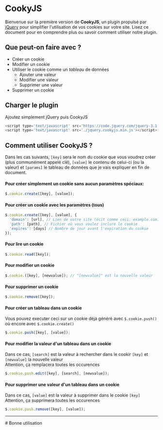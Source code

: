 # CookyJS
Bienvenue sur la première version de **CookyJS**, un plugin propulsé par [jQuery](http://jquery.com) pour simplifier l'utilisation de vos cookies sur votre site. Lisez ce document pour en comprendre plus ou savoir comment utiliser notre plugin.

## Que peut-on faire avec ?
* Créer un cookie
* Modifier un cookie
* Utiliser le cookie comme un _tableau_ de données
  * Ajouter une valeur
  * Modifier une valeur
  * Supprimer une valeur
* Supprimer un cookie

## Charger le plugin
Ajoutez simplement jQuery puis CookyJS
```javascript
<script type='text/javascript' src='https://code.jquery.com/jquery-3.1.1.min.js'></script>
<script type='text/javascript' src='./jquery.cookyjs.min.js'></script>
```

## Comment utiliser CookyJS ?
Dans les cas suivants, `[key]` sera le nom du cookie que vous voudrez créer (plus communément appelé clé), `[value]` le contenu de celui-ci (ou la valeur) et `[params]` le tableau de données que je vais expliquer en fin de document.
#### Pour créer simplement un cookie sans aucun paramètres spéciaux:
```javascript
$.cookie.create([key], [value]);
```
#### Pour créer un cookie avec les paramètres (tous)
```javascript
$.cookie.create([key], [value], {
  'domain': [url], // Lien de votre site (écit comme ceci: example.com)
  'path': [path], // Fichier où vous voulez inclure le cookie
  'expires': [days] // Nombre de jour avant l'expiration du cookie
});
```
#### Pour lire un cookie
```javascript
$.cookie.read([key]);
```
#### Pour modifier un cookie
```javascript
$.cookie.([key], [newvalue]); // "[newvalue]" est la nouvelle valeur
```
#### Pour supprimer un cookie
```javascript
$.cookie.remove([key]);
```
#### Pour créer un tableau dans un cookie
Vous pouvez executer ceci sur un cookie déjà généré avec `$.cookie.push()` où encore avec `$.cookie.create()`
```javascript
$.cookie.push([key], [value]);
```
#### Pour modifier la valeur d'un tableau dans un cookie
Dans ce cas, `[search]` est la valeur à rechercher dans le cookir `[key]` et `[newvalue]` la nouvelle valeur<br>
Attention, ça remplacera toutes les occurences
```javascript
$.cookie.push.edit([key], [search], [newvalue]);
```
#### Pour supprimer une valeur d'un tableau dans un cookie
Dans ce cas, `[value]` est la valeur à supprimer dans le cookie `[key]`<br>
Attention, ça supprimera toutes les occurences
```javascript
$.cookie.push.remove([key], [value]);
```
<hr>
# Bonne utilisation

